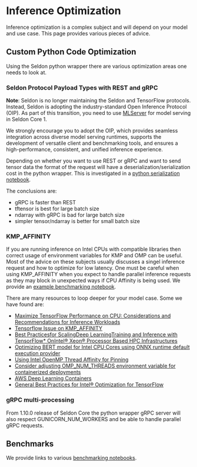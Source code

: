 # Inference Optimization

Inference optimization is a complex subject and will depend on your model and use case. This page provides various pieces of advice.


## Custom Python Code Optimization

Using the Seldon python wrapper there are various optimization areas one needs to look at.

### Seldon Protocol Payload Types with REST and gRPC

**Note**: Seldon is no longer maintaining the Seldon and TensorFlow protocols. Instead, Seldon is adopting the industry-standard Open Inference Protocol (OIP). As part of this transition, you need to use [MLServer](https://github.com/SeldonIO/MLServer) for model serving in Seldon Core 1.

We strongly encourage you to adopt the OIP, which provides seamless integration across diverse model serving runtimes, supports the development of versatile client and benchmarking tools, and ensures a high-performance, consistent, and unified inference experience.


Depending on whether you want to use REST or gRPC and want to send tensor data the format of the request will have a deserialization/serialization cost in the python wrapper. This is investigated in a [python serialization notebook](../examples/python_serialization.html).

The conclusions are:

  * gRPC is faster than REST
  * tftensor is best for large batch size
  * ndarray with gRPC is bad for large batch size
  * simpler tensor/ndarray is better for small batch size

### KMP_AFFINITY

If you are running inference on Intel CPUs with compatible libraries then correct usage of environment variables for KMP and OMP can be useful. Most of the advice on these subjects usually discusses a singel inference request and how to optimize for low latency. One must be careful when using KMP_AFFINITY when you expect to handle parallel inference requests as they may block in unexpected ways if CPU Affinity is being used. We provide an [example benchmarking notebook](../examples/python_kmp_affinity.html).

There are many resources to loop deeper for your model case. Some we have found are:

   * [Maximize TensorFlow Performance on CPU: Considerations and Recommendations for Inference Workloads](https://software.intel.com/content/www/us/en/develop/articles/maximize-tensorflow-performance-on-cpu-considerations-and-recommendations-for-inference.html)
   * [Tensorflow Issue on KMP_AFFINITY](https://github.com/tensorflow/tensorflow/issues/29354)
   * [Best  Practicesfor  ScalingDeep  LearningTraining  and Inference with TensorFlow* OnIntel® Xeon® Processor Based HPC Infrastructures](https://indico.cern.ch/event/762142/sessions/290684/attachments/1752969/2841011/TensorFlow_Best_Practices_Intel_Xeon_AI-HPC_v1.0_Q3_2018.pdf)
   * [Optimizing BERT model for Intel CPU Cores using ONNX runtime default execution provider](https://cloudblogs.microsoft.com/opensource/2021/03/01/optimizing-bert-model-for-intel-cpu-cores-using-onnx-runtime-default-execution-provider/)
   * [Using Intel OpenMP Thread Affinity for Pinning](https://www.nas.nasa.gov/hecc/support/kb/using-intel-openmp-thread-affinity-for-pinning_285.html)
   * [Consider adjusting OMP_NUM_THREADS environment variable for containerized deployments](https://thoth-station.ninja/j/mkl_threads.html)
   * [AWS Deep Learning Containers](https://docs.aws.amazon.com/deep-learning-containers/latest/devguide/dlc-guide.pdf.pdf)
   * [General Best Practices for Intel® Optimization for TensorFlow](https://github.com/IntelAI/models/blob/master/docs/general/tensorflow/GeneralBestPractices.md)

### gRPC multi-processing

From 1.10.0 release of Seldon Core the python wrapper gRPC server will also respect GUNICORN_NUM_WORKERS and be able to handle parallel gRPC requests.

## Benchmarks

We provide links to various [benchmarking notebooks](../examples/notebooks.html#benchmarking-and-load-tests).

